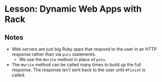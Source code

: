 # Lesson: Dynamic Web Apps with Rack

## Notes

- Web servers are just big Ruby apps that respond to the user in an HTTP response rather than via `puts` statements.
  - We use the `#write` method in place of `puts`.
- The `#write` method can be called many times to build up the full response. The response isn't sent back to the user until `#finish` is called.
